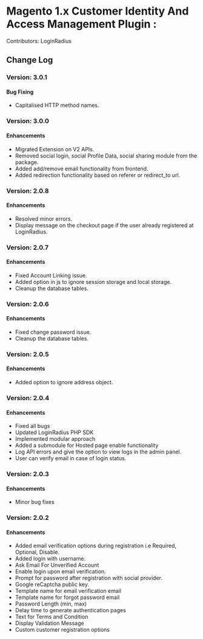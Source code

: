 # Magento 1.x Customer Identity And Access Management Plugin : 

Contributors: LoginRadius

## Change Log

### Version: 3.0.1

#### Bug Fixing
* Capitalised HTTP method names.

### Version: 3.0.0

#### Enhancements
* Migrated Extension on V2 APIs.
* Removed social login, social Profile Data, social sharing module from the package.
* Added add/remove email functionality from frontend.
* Added redirection functionality based on referer or redirect_to url.

### Version: 2.0.8

#### Enhancements
* Resolved minor errors.
* Display message on the checkout page if the user already registered at LoginRadius.

### Version: 2.0.7

#### Enhancements
* Fixed Account Linking issue.
* Added option in js to ignore session storage and local storage.
* Cleanup the database tables.

### Version: 2.0.6

#### Enhancements
* Fixed change password issue.
* Cleanup the database tables.


### Version: 2.0.5

#### Enhancements
* Added option to ignore address object.


### Version: 2.0.4

#### Enhancements
* Fixed all bugs
* Updated LoginRadius PHP SDK
* Implemented modular approach
* Added a submodule for Hosted page enable functionality
* Log API errors and give the option to view logs in the admin panel.
* User can verify email in case of login status.


### Version: 2.0.3

#### Enhancements
* Minor bug fixes


### Version: 2.0.2

#### Enhancements
* Added email verification options during registration i.e Required, Optional, Disable.
* Added login with username.
* Ask Email For Unverified Account
* Enable login upon email verification.
* Prompt for password after registration with social provider.
* Google reCaptcha public key.
* Template name for email verification email
* Template name for forgot password email
* Password Length (min, max)
* Delay time to generate authentication pages
* Text for Terms and Condition
* Display Validation Message
* Custom customer registration options